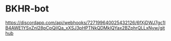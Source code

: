 # BKHR-bot
https://discordapp.com/api/webhooks/727199640025432126/6fXjDWJ7gc1lB4AWE1YSxZnl28pCpQiIQa_xXSJ3pHPTNkQDMklQYax2BZphrQLLxNyw/github
